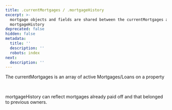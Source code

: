 ```yaml
---
title: .currentMortgages / .mortgageHistory
excerpt: >-
  mortgage objects and fields are shared between the currentMortgages and
  mortgageHistory
deprecated: false
hidden: false
metadata:
  title: ''
  description: ''
  robots: index
next:
  description: ''
---
```

The currentMortgages is an array of active Mortgages/Loans on a property

<br />

mortgageHistory can reflect mortgages already paid off and that belonged to previous owners.
